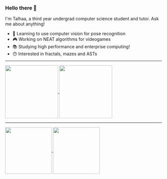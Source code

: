 ### Hello there 👋

I'm Talhaa, a third year undergrad computer science student and tutor. Ask me about anything!

- 🤖 Learning to use computer vision for pose recognition
- 🎮 Working on NEAT algorithms for videogames
- 📚 Studying high performance and enterprise computing!
- 😯 Interested in fractals, mazes and ASTs

<hr>
<div>
<a href="https://github.com/talhaahussain/">
  <img height=170 align="center" src="http://github-profile-summary-cards.vercel.app/api/cards/profile-details?username=talhaahussain&theme=transparent" />
  
<!---https://github-readme-stats.vercel.app/api?username=talhaahussain&theme=transparent&show_icons=true&rank_icon=github&include_all_commits=true--->
</a>
<a href="https://github.com/talhaahussain/">
  <img height=170 align="center" src="https://github-readme-stats.vercel.app/api/top-langs?username=talhaahussain&layout=compact&langs_count=8&card_width=320&hide=Jupyter%20Notebook&theme=transparent" />
</a>
</div>

<hr>
<div>
<a href="https://github.com/talhaahussain/grappling-pose-identification">
  <img height=150 align="center" src="https://github-readme-stats.vercel.app/api/pin/?username=talhaahussain&repo=grappling-pose-identification&theme=transparent" />
</a>
<a href="https://github.com/talhaahussain/Donkey-Kong-NEAT">
  <img height=150 align="center" src="https://github-readme-stats.vercel.app/api/pin/?username=talhaahussain&repo=Donkey-Kong-NEAT&theme=transparent" />
</a>
</div>

<!--
**talhaahussain/talhaahussain** is a ✨ _special_ ✨ repository because its `README.md` (this file) appears on your GitHub profile.

Here are some ideas to get you started:

- 🔭 I’m currently working on ...
- 🌱 I’m currently learning ...
- 👯 I’m looking to collaborate on ...
- 🤔 I’m looking for help with ...
- 💬 Ask me about ...
- 📫 How to reach me: ...
- 😄 Pronouns: ...
- ⚡ Fun fact: ...
-->
